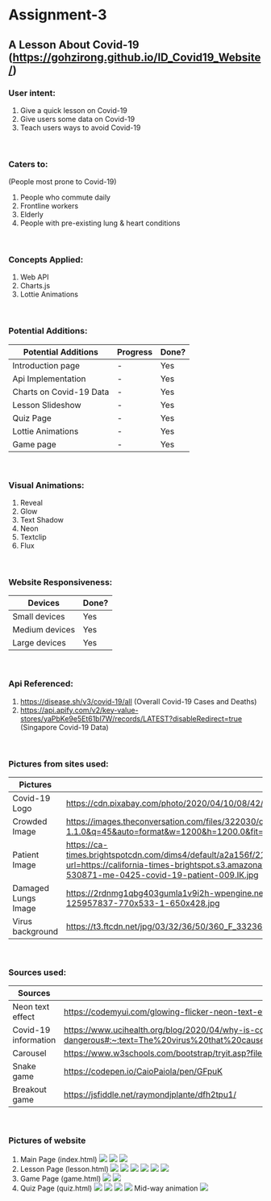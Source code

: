 # Assignment-3
## A Lesson About Covid-19 (https://gohzirong.github.io/ID_Covid19_Website/)

### User intent:
1. Give a quick lesson on Covid-19
2. Give users some data on Covid-19
3. Teach users ways to avoid Covid-19

&nbsp;
### Caters to:
(People most prone to Covid-19)
1. People who commute daily
2. Frontline workers
3. Elderly
4. People with pre-existing lung & heart conditions

&nbsp;
### Concepts Applied:
1. Web API
2. Charts.js
3. Lottie Animations

&nbsp;
### Potential Additions:
Potential Additions | Progress | Done?
------------ | ------------ | ------------- | 
Introduction page | - | Yes
Api Implementation | - | Yes
Charts on Covid-19 Data | - | Yes
Lesson Slideshow | - | Yes
Quiz Page | - | Yes
Lottie Animations | - | Yes
Game page | - | Yes

&nbsp;
### Visual Animations:
1. Reveal
2. Glow
3. Text Shadow
4. Neon
5. Textclip
6. Flux

&nbsp;
### Website Responsiveness:
Devices | Done?
------------ | ------------- | 
Small devices | Yes
Medium devices | Yes
Large devices | Yes

&nbsp;
### Api Referenced:
1. https://disease.sh/v3/covid-19/all (Overall Covid-19 Cases and Deaths)
2. https://api.apify.com/v2/key-value-stores/yaPbKe9e5Et61bl7W/records/LATEST?disableRedirect=true (Singapore Covid-19 Data)

&nbsp;
### Pictures from sites used:
Pictures | Links
------------ | ------------- |
Covid-19 Logo | https://cdn.pixabay.com/photo/2020/04/10/08/42/coronavirus-5024649_1280.png
Crowded Image | https://images.theconversation.com/files/322030/original/file-20200320-22590-1rocvnk.jpg?ixlib=rb-1.1.0&q=45&auto=format&w=1200&h=1200.0&fit=crop
Patient Image | https://ca-times.brightspotcdn.com/dims4/default/a2a156f/2147483647/strip/true/crop/2400x1600+0+0/resize/1486x991!/quality/90/?url=https://california-times-brightspot.s3.amazonaws.com/ef/c8/92cbe3094887979fb201bf66b37f/la-photos-1staff-530871-me-0425-covid-19-patient-009.IK.jpg
Damaged Lungs Image | https://2rdnmg1qbg403gumla1v9i2h-wpengine.netdna-ssl.com/wp-content/uploads/sites/3/2020/03/caronavirusLungs-125957837-770x533-1-650x428.jpg
Virus background | https://t3.ftcdn.net/jpg/03/32/36/50/360_F_332365085_a1td12IxTI9XaNp2j89rKdGAqsIxwvBN.jpg

&nbsp;
### Sources used:
Sources | Links 
------------ | ------------- |
Neon text effect | https://codemyui.com/glowing-flicker-neon-text-effect/
Covid-19 information | https://www.ucihealth.org/blog/2020/04/why-is-covid19-so-dangerous#:~:text=The%20virus%20that%20causes%20COVID,40%25%20of%20cases%2C%20respectively
Carousel | https://www.w3schools.com/bootstrap/tryit.asp?filename=trybs_carousel2&stacked=h
Snake game | https://codepen.io/CaioPaiola/pen/GFpuK
Breakout game | https://jsfiddle.net/raymondjplante/dfh2tpu1/

&nbsp;
### Pictures of website
1. Main Page (index.html)
![](https://i.ibb.co/gt09xZT/covid-1.png)
![](https://i.ibb.co/S33zcHq/covid-2.png)
![](https://i.ibb.co/RTW249t/covid-3.png)
2. Lesson Page (lesson.html)
![](https://i.ibb.co/cFWNXhg/covid-4.png)
![](https://i.ibb.co/MZtt768/covid-5.png)
![](https://i.ibb.co/cQkPscD/covid-6.png)
![](https://i.ibb.co/2KjBHyt/covid-7.png)
![](https://i.ibb.co/rHqFYgs/covid-8.png)
![](https://i.ibb.co/p2Y9qtH/covid-9.png)
3. Game Page (game.html)
![](https://i.ibb.co/WGxg0kp/covid-10.png)
![](https://i.ibb.co/dmbDR76/covid-11.png)
4. Quiz Page (quiz.html)
![](https://i.ibb.co/YfQsghF/covid-12.png)
![](https://i.ibb.co/P6kCHjk/covid-14.png)
![](https://i.ibb.co/kXhdnqQ/covid-15.png)
![](https://i.ibb.co/WsgMHFv/covid-16.png)
Mid-way animation
![](https://i.ibb.co/xFvQ6Lf/covid-13.png)
